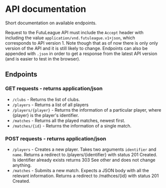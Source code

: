 # API documentation

Short documentation on available endpoints.

Request to the FutuLeague API must include the `Accept` header with including the value `application/vnd.futuleague.v1+json`, which corresponds to API version 1. Note though that as of now there is only only version of the API and it is still likely to change. Endpoints can also be appended with `.json` in order to get a response from the latest API version (and is easier to test in the browser).

## Endpoints

### GET requests - returns application/json

* `/clubs` - Returns the list of clubs.
* `/players` - Returns a list of all players
* `/players/{player}` - Returns the information of a particular player, where {player} is the player's identifier.
* `/matches` - Returns all the played matches, newest first.
* `/matches/{id}` - Returns the information of a single match.

### POST requests - returns application/json

* `/players` - Creates a new player. Takes two arguments `identifier` and `name`. Returns a redirect to /players/{identifier} with status 201 Created. Is identifier already exists returns 303 See other and does not change anything.
* `/matches` - Submits a new match. Expects a JSON body with all the relevant information. Returns a redirect to /mathces/{id} with status 201 Created.
